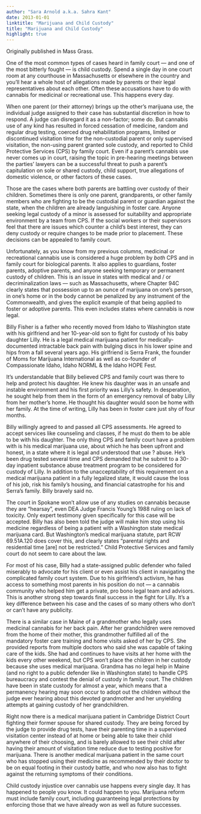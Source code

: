 ```yaml
---
author: "Sara Arnold a.k.a. Sahra Kant"
date: 2013-01-01
linktitle: "Marijuana and Child Custody"
title: "Marijuana and Child Custody"
highlight: true
---
```

Originally published in Mass Grass.

One of the most common types of cases heard in family court — and one of the most bitterly fought — is child custody. Spend a single day in one court room at any courthouse in Massachusetts or elsewhere in the country and you’ll hear a whole host of allegations made by parents or their legal representatives about each other. Often these accusations have to do with cannabis for medicinal or recreational use. This happens every day.

When one parent (or their attorney) brings up the other’s marijuana use, the individual judge assigned to their case has substantial discretion in how to respond. A judge can disregard it as a non-factor; some do. But cannabis use of any kind has resulted in forced cessation of medicine, random and regular drug testing, coerced drug rehabilitation programs, limited or discontinued visitation time for the non-custodial parent or only supervised visitation, the non-using parent granted sole custody, and reported to Child Protective Services (CPS) by family court. Even if a parent’s cannabis use never comes up in court, raising the topic in pre-hearing meetings between the parties’ lawyers can be a successful threat to push a parent’s capitulation on sole or shared custody, child support, true allegations of domestic violence, or other factors of these cases.

Those are the cases where both parents are battling over custody of their children. Sometimes there is only one parent, grandparents, or other family members who are fighting to be the custodial parent or guardian against the state, when the children are already languishing in foster care. Anyone seeking legal custody of a minor is assessed for suitability and appropriate environment by a team from CPS. If the social workers or their supervisors feel that there are issues which counter a child’s best interest, they can deny custody or require changes to be made prior to placement. These decisions can be appealed to family court.

Unfortunately, as you know from my previous columns, medicinal or recreational cannabis use is considered a huge problem by *both* CPS and in family court for biological parents. It also applies to guardians, foster parents, adoptive parents, and anyone seeking temporary or permanent custody of children. This is an issue in states with medical and / or decriminalization laws — such as Massachusetts, where Chapter 94C clearly states that possession up to an ounce of marijuana on one’s person, in one’s home or in the body cannot be penalized by any instrument of the Commonwealth, and gives the explicit example of that being applied to foster or adoptive parents. This even includes states where cannabis is now legal.

Billy Fisher is a father who recently moved from Idaho to Washington state with his girlfriend and her 10-year-old son to fight for custody of his baby daughter Lilly. He is a legal medical marijuana patient for medically-documented intractable back pain with bulging discs in his lower spine and hips from a fall several years ago. His girlfriend is Serra Frank, the founder of Moms for Marijuana International as well as co-founder of Compassionate Idaho, Idaho NORML & the Idaho HOPE Fest.

It’s understandable that Billy believed CPS and family court was there to help and protect his daughter. He knew his daughter was in an unsafe and instable environment and his first priority was Lilly’s safety. In desperation, he sought help from them in the form of an emergency removal of baby Lilly from her mother’s home. He thought his daughter would soon be home with her family. At the time of writing, Lilly has been in foster care just shy of four months.

Billy willingly agreed to and passed all CPS assessments. He agreed to accept services like counseling and classes, if he must do them to be able to be with his daughter. The only thing CPS and family court have a problem with is his medical marijuana use, about which he has been upfront and honest, in a state where it is legal and understood that use ? abuse. He’s been drug tested several time and CPS demanded that he submit to a 30-day inpatient substance abuse treatment program to be considered for custody of Lilly. In addition to the unacceptability of this requirement on a medical marijuana patient in a fully legalized state, it would cause the loss of his job, risk his family’s housing, and financial catastrophe for his and Serra’s family. Billy bravely said no.

The court in Spokane won’t allow use of any studies on cannabis because they are “hearsay”, even DEA Judge Francis Young’s 1988 ruling on lack of toxicity. Only expert testimony given specifically for this case will be accepted. Billy has also been told the judge will make him stop using his medicine regardless of being a patient with a Washington state medical marijuana card. But Washington’s medical marijuana statute, part RCW 69.51A.120 does cover this, and clearly states “parental rights and residential time [are] not be restricted.” Child Protective Services and family court do not seem to care about the law.

For most of his case, Billy had a state-assigned public defender who failed miserably to advocate for his client or even assist his client in navigating the complicated family court system. Due to his girlfriend’s activism, he has access to something most parents in his position do not — a cannabis community who helped him get a private, pro bono legal team and advisors. This is another strong step towards final success in the fight for Lilly. It’s a key difference between his case and the cases of so many others who don’t or can’t have any publicity.

There is a similar case in Maine of a grandmother who legally uses medicinal cannabis for her back pain. After her grandchildren were removed from the home of their mother, this grandmother fulfilled all of the mandatory foster care training and home visits asked of her by CPS. She provided reports from multiple doctors who said she was capable of taking care of the kids. She had and continues to have visits at her home with the kids every other weekend, but CPS won’t place the children in her custody because she uses medical marijuana. Grandma has no legal help in Maine (and no right to a public defender like in Washington state) to handle CPS bureaucracy and contest the denial of custody in family court. The children have been in state custody for almost a year, which means that a permanency hearing may soon occur to adopt out the children without the judge ever hearing about this devoted grandmother and her unyielding attempts at gaining custody of her grandchildren.

Right now there is a medical marijuana patient in Cambridge District Court fighting their former spouse for shared custody. They are being forced by the judge to provide drug tests, have their parenting time in a supervised visitation center instead of at home or being able to take their child anywhere of their choosing, and is barely allowed to see their child after having their amount of visitation time reduce due to testing positive for marijuana. There is another medical marijuana patient in the same court who has stopped using their medicine as recommended by their doctor to be on equal footing in their custody battle, and who now also has to fight against the returning symptoms of their conditions.

Child custody injustice over cannabis use happens every single day. It has happened to people you know. It could happen to you. Marijuana reform must include family court, including guaranteeing legal protections by enforcing those that we have already won as well as future successes.
